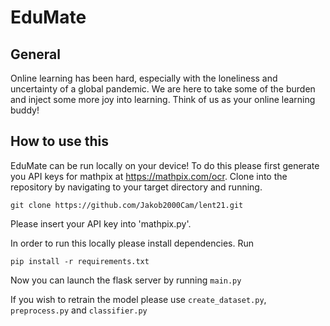 
# EduMate


## General

Online learning has been hard, especially with the loneliness and uncertainty of a global pandemic. We are here to take some of the burden and inject some more joy into learning. Think of us as your online learning buddy!

## How to use this

EduMate can be run locally on your device! To do this please first generate you API keys for mathpix at https://mathpix.com/ocr. Clone into the repository by navigating to your target directory and running.

`git clone https://github.com/Jakob2000Cam/lent21.git`

Please insert your API key into 'mathpix.py'.

In order to run this locally please install dependencies. Run

`pip install -r requirements.txt`

Now you can launch the flask server by running `main.py`

If you wish to retrain the model please use `create_dataset.py`, `preprocess.py` and `classifier.py`